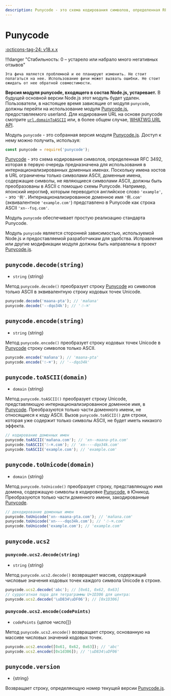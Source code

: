 ```yaml
---
description: Punycode - это схема кодирования символов, определенная RFC 3492, которая в первую очередь предназначена для использования в интернационализированных доменных именах
---
```


# Punycode

[:octicons-tag-24: v18.x.x](https://nodejs.org/docs/latest-v18.x/api/punycode.html)

!!!danger "Стабильность: 0 – устарело или набрало много негативных отзывов"

    Эта фича является проблемной и ее планируют изменить. Не стоит полагаться на нее. Использование фичи может вызвать ошибки. Не стоит ожидать от нее обратной совместимости.

**Версия модуля punycode, входящего в состав Node.js, устаревает.** В будущей основной версии Node.js этот модуль будет удален. Пользователи, в настоящее время зависящие от модуля `punycode`, должны перейти на использование модуля [Punycode.js](https://github.com/bestiejs/punycode.js), предоставляемого userland. Для кодирования URL на основе punycode смотрите [`url.domainToASCII`](url.md#urldomaintoasciidomain) или, в более общем случае, [WHATWG URL API](url.md#the-whatwg-url-api).

Модуль `punycode` - это собранная версия модуля [Punycode.js](https://github.com/bestiejs/punycode.js). Доступ к нему можно получить, используя:

```js
const punycode = require('punycode');
```

[Punycode](https://tools.ietf.org/html/rfc3492) - это схема кодирования символов, определенная RFC 3492, которая в первую очередь предназначена для использования в интернационализированных доменных именах. Поскольку имена хостов в URL ограничены только символами ASCII, доменные имена, содержащие символы, не являющиеся символами ASCII, должны быть преобразованы в ASCII с помощью схемы Punycode. Например, японский иероглиф, которым переводится английское слово `'example'`, - это `'例'`. Интернационализированное доменное имя `'例.com'` (эквивалентное `'example.com'`) представлено в Punycode как строка ASCII `'xn--fsq.com'`.

Модуль `punycode` обеспечивает простую реализацию стандарта Punycode.

Модуль `punycode` является сторонней зависимостью, используемой Node.js и предоставляемой разработчикам для удобства. Исправления или другие модификации модуля должны быть направлены в проект [Punycode.js](https://github.com/bestiejs/punycode.js).

## `punycode.decode(string)`

- `string` {string}

Метод `punycode.decode()` преобразует строку [Punycode](https://tools.ietf.org/html/rfc3492) из символов только ASCII в эквивалентную строку кодовых точек Unicode.

```js
punycode.decode('maana-pta'); // 'mañana'
punycode.decode('--dqo34k'); // '☃-⌘'
```

## `punycode.encode(string)`

- `string` {string}

Метод `punycode.encode()` преобразует строку кодовых точек Unicode в [Punycode](https://tools.ietf.org/html/rfc3492) строку символов только ASCII.

```js
punycode.encode('mañana'); // 'maana-pta'
punycode.encode('☃-⌘'); // '--dqo34k'
```

## `punycode.toASCII(domain)`

- `domain` {string}

Метод `punycode.toASCII()` преобразует строку Unicode, представляющую интернационализированное доменное имя, в [Punycode](https://tools.ietf.org/html/rfc3492). Преобразуются только части доменного имени, не относящиеся к коду ASCII. Вызов `punycode.toASCII()` для строки, которая уже содержит только символы ASCII, не будет иметь никакого эффекта.

```js
// кодирование доменных имен
punycode.toASCII('mañana.com'); // 'xn--maana-pta.com'
punycode.toASCII('☃-⌘.com'); // 'xn----dqo34k.com'
punycode.toASCII('example.com'); // 'example.com'
```

## `punycode.toUnicode(domain)`

- `domain` {string}

Метод `punycode.toUnicode()` преобразует строку, представляющую имя домена, содержащую символы в кодировке [Punycode](https://tools.ietf.org/html/rfc3492), в Юникод. Преобразуются только части доменного имени, закодированные [Punycode](https://tools.ietf.org/html/rfc3492).

```js
// декодирование доменных имен
punycode.toUnicode('xn--maana-pta.com'); // 'mañana.com'
punycode.toUnicode('xn----dqo34k.com'); // '☃-⌘.com'
punycode.toUnicode('example.com'); // 'example.com'
```

## `punycode.ucs2`

### `punycode.ucs2.decode(string)`

- `string` {string}

Метод `punycode.ucs2.decode()` возвращает массив, содержащий числовые значения кодовых точек каждого символа Unicode в строке.

```js
punycode.ucs2.decode('abc'); // [0x61, 0x62, 0x63]
// суррогатная пара для тетраграммы U+1D306 для центра:
punycode.ucs2.decode('\uD834\uDF06'); // [0x1D306]
```

### `punycode.ucs2.encode(codePoints)`

- `codePoints` {целое число\[\]}

Метод `punycode.ucs2.encode()` возвращает строку, основанную на массиве числовых значений кодовых точек.

```js
punycode.ucs2.encode([0x61, 0x62, 0x63]); // 'abc'
punycode.ucs2.encode([0x1d306]); // '\uD834\uDF06'
```

## `punycode.version`

- {string}

Возвращает строку, определяющую номер текущей версии [Punycode.js](https://github.com/bestiejs/punycode.js).

